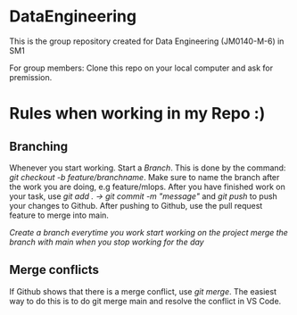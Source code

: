 # DataEngineering
This is the group repository created for  Data Engineering (JM0140-M-6) in SM1

For group members: Clone this repo on your local computer and ask for premission. 
# Rules when working in my Repo :)

## Branching
Whenever you start working. Start a *Branch*. This is done by the command: _git checkout -b feature/branchname_.
Make sure to name the branch after the work you are doing, e.g feature/mlops. After you have finished work
on your task, use _git add . -> git commit -m "message"_ and _git push_ to push your changes to Github.
After pushing to Github, use the pull request feature to merge into main.

*Create a branch everytime you work start working on the project*
*merge the branch with main when you stop working for the day*

## Merge conflicts
If Github shows that there is a merge conflict, use _git merge_. The easiest way to do this is to do git merge main and resolve the conflict in VS Code. 
